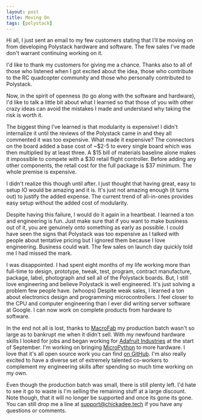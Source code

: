 ```yaml
---
layout: post
title: Moving On
tags: [polystack]
---
```


Hi all, I just sent an email to my few customers stating that I'll be moving on from developing Polystack hardware and software. The few sales I've made don't warrant continuing working on it.

I'd like to thank my customers for giving me a chance. Thanks also to all of those who listened when I got excited about the idea, those who contribute to the RC quadcopter community and those who personally contributed to Polystack.

Now, in the spirit of openness (to go along with the software and hardware), I'd like to talk a little bit about what I learned so that those of you with other crazy ideas can avoid the mistakes I made and understand why taking the risk is worth it.

The biggest thing I've learned is that modularity is expensive! I didn't internalize it until the reviews of the Polystack came in and they all commented it was too expensive. What made it expensive? The connectors on the board added a base cost of ~$2-5 to every single board which was then multiplied by at least three. A $15 bill of materials baseline alone makes it impossible to compete with a $30 retail flight controller. Before adding any other components, the retail cost for the full package is $37 minimum. The whole premise is expensive.

I didn't realize this though until after. I just thought that having great, easy to setup IO would be amazing and it is. It's just not amazing enough (it turns out) to justify the added expense. The current trend of all-in-ones provides easy setup without the added cost of modularity.

Despite having this failure, I would do it again in a heartbeat. I learned a ton and engineering is fun. Just make sure that if you want to make business out of it, you are genuinely onto something as early as possible. I could have seen the signs that Polystack was too expensive as I talked with people about tentative pricing but I ignored them because I love engineering. Business could wait. The few sales on launch day quickly told me I had missed the mark.

I was disappointed. I had spent eight months of my life working more than full-time to design, prototype, tweak, test, program, contract manufacture, package, label, photograph and sell all of the Polystack boards. But, I still love engineering and believe Polystack is well engineered. It's just solving a problem few people have. (whoops) Despite weak sales, I learned a ton about electronics design and programming microcontrollers. I feel closer to the CPU and computer engineering than I ever did writing server software at Google. I can now work on complete products from hardware to software.

In the end not all is lost, thanks to [MacroFab](https://macrofab.com/) my production batch wasn't so large as to bankrupt me when it didn't sell. With my newfound hardware skills I looked for jobs and began working for [Adafruit Industries](https://www.adafruit.com/) at the start of September. I'm working on bringing [MicroPython](http://micropython.org/) to more hardware. I love that it's all open source work you can find [on GitHub](https://github.com/adafruit/micropython). I'm also really excited to have a diverse set of extremely talented co-workers to complement my engineering skills after spending so much time working on my own.

Even though the production batch was small, there is still plenty left. I'd hate to see it go to waste is I'm selling the remaining stuff at a large discount. Note though, that it will no longer be supported and once its gone its gone. You can still drop me a line at [support@chickadee.tech](mailto:support@chickadee.tech) if you have any questions or comments.
